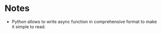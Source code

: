 # Notes

- Python allows to write async function in comprehensive format to make it simple to read.
